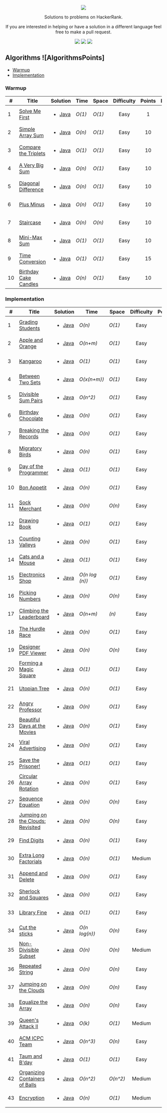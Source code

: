 [CopyrightLicense]:./license.md
<p align="center">
	<a href="https://www.hackerrank.com/ryanfehr18"><img src="https://cloud.githubusercontent.com/assets/19765741/25342064/d17a563c-28d8-11e7-83fc-763d4ab4820a.jpg" ></a>
</p>
<p align="center">
    Solutions to problems on HackerRank.
</p>

<p align="center">
	If you are interested in helping or have a solution in a different language feel free to make a pull request.
</p>
<p align="center">
	<img src="https://img.shields.io/badge/Problems%20Solved-49-brightgreen.svg">
	<img src="https://img.shields.io/badge/Language-Java-orange.svg">
	<img src="https://img.shields.io/badge/Latest%20Update-11/01/2022-brightgreen.svg">
</p>







## Algorithms ![AlgorithmsPoints]
- [Warmup](https://github.com/zarmina1/HackerRank#warmup)
- [Implementation](https://github.com/zarmina1/HackerRank#implementation)


### Warmup
| #  | Title           |  Solution       |  Time           | Space           | Difficulty    | Points          | Note
-----|---------------- |:---------------:| --------------- | --------------- |:-------------:|:--------------:| -----
| 1 |[Solve Me First](https://www.hackerrank.com/challenges/solve-me-first)| <ul><li>[Java](./Algorithms/Warmup/Solve%20Me%20First.java)</li> <ul> | _O(1)_ | _O(1)_| Easy | 1 | ||
|2  |[Simple Array Sum](https://www.hackerrank.com/challenges/simple-array-sum)| <ul><li>[Java](./Algorithms/Warmup/Simple%20Array%20Sum.java)</li><ul> | _O(n)_ | _O(1)_ | Easy | 10 | ||
| 3 |[Compare the Triplets](https://www.hackerrank.com/challenges/compare-the-triplets)| <ul><li>[Java](./Algorithms/Warmup/Compare%20the%20Triplets.java)</li><ul> | _O(1)_ | _O(1)_ | Easy | 10 | ||
|4  |[A Very Big Sum](https://www.hackerrank.com/challenges/a-very-big-sum)| <ul><li>[Java](./Algorithms/Warmup/A%20Very%20Big%20Sum.java)</li><ul> | _O(n)_ | _O(1)_ | Easy | 10 | ||
|5  |[Diagonal Difference](https://www.hackerrank.com/challenges/diagonal-difference)| <ul><li>[Java](./Algorithms/Warmup/Diagonal%20Difference.java)</li><ul> | _O(n)_ | _O(1)_ | Easy | 10 | ||
| 6 |[Plus Minus](https://www.hackerrank.com/challenges/plus-minus)| <ul><li>[Java](./Algorithms/Warmup/Plus%20Minus.java)</li><ul> | _O(n)_ | _O(1)_ | Easy | 10 | ||
| 7 |[Staircase](https://www.hackerrank.com/challenges/staircase)| <ul><li>[Java](./Algorithms/Warmup/Staircase.java)</li><ul> | _O(n)_ | _O(n)_ | Easy | 10 | ||
| 8 |[Mini-Max Sum](https://www.hackerrank.com/challenges/mini-max-sum)| <ul><li>[Java](./Algorithms/Warmup/Mini-Max%20Sum.java)</li><ul> | _O(1)_ | _O(1)_ | Easy | 10 | ||
|9  |[Time Conversion](https://www.hackerrank.com/challenges/time-conversion)| <ul><li>[Java](./Algorithms/Warmup/Time%20Conversion.java)</li><ul> | _O(1)_ | _O(1)_ | Easy | 15 | ||
| 10 |[Birthday Cake Candles](https://www.hackerrank.com/challenges/birthday-cake-candles)| <ul><li>[Java](./Algorithms/Warmup/Birthday%20Cake%20Candles.java)</li><ul> | _O(n)_ | _O(1)_ | Easy | 10 | ||


### Implementation
| #  | Title           |  Solution       |  Time           | Space           | Difficulty    | Points          | Note
-----|---------------- |:---------------:| --------------- | --------------- |:-------------:|:--------------:| -----
| 1  | [Grading Students](https://www.hackerrank.com/challenges/grading)| <ul><li>[Java](./Algorithms/Implementation/Grading%20Students/Solution.java)</li> <ul> | _O(n)_ | _O(1)_ | Easy| 10| ||
|  2 | [Apple and Orange](https://www.hackerrank.com/challenges/apple-and-orange)| <ul><li>[Java](./Algorithms/Implementation/Apple%20and%20Orange/Solution.java)</li> <ul> | _O(n+m)_ | _O(1)_ | Easy| 10| ||
| 3  | [Kangaroo](https://www.hackerrank.com/challenges/kangaroo)| <ul><li>[Java](./Algorithms/Implementation/Kangaroo/Solution.java)</li><ul> | _O(1)_ | _O(1)_ | Easy| 10| ||
|  4 | [Between Two Sets](https://www.hackerrank.com/challenges/between-two-sets)| <ul><li>[Java](./Algorithms/Implementation/Between%20Two%20Sets/Solution.java)</li> <ul> | _O(x(n+m))_ | _O(1)_ | Easy| 10|  _x=(max(m) - min(n))/min(n)_ ||
|  5 | [Divisible Sum Pairs](https://www.hackerrank.com/challenges/divisible-sum-pairs)| <ul><li>[Java](./Algorithms/Implementation/Divisible%20Sum%20Pairs/Solution.java)</li><ul> | _O(n^2)_ | _O(1)_ | Easy| 10| ||
| 6  | [Birthday Chocolate](https://www.hackerrank.com/challenges/the-birthday-bar)| <ul><li>[Java](./Algorithms/Implementation/Birthday%20Chocolate/Solution.java)</li> <ul> | _O(n)_ | _O(1)_ | Easy| 10| ||
| 7  | [Breaking the Records](https://www.hackerrank.com/challenges/breaking-best-and-worst-records)| <ul><li>[Java](./Algorithms/Implementation/Breaking%20the%20Records/Solution.java)</li> <ul> | _O(n)_ | _O(1)_ | Easy| 10| ||
|  8 | [Migratory Birds](https://www.hackerrank.com/challenges/migratory-birds)| <ul><li>[Java](./Algorithms/Implementation/Migratory%20Birds/Solution.java)</li><ul> | _O(n)_ | _O(1)_ | Easy| 10| ||
|  9 | [Day of the Programmer](https://www.hackerrank.com/challenges/day-of-the-programmer)| <ul><li>[Java](./Algorithms/Implementation/Day%20Of%20The%20Programmer/Solution.java)</li><ul> | _O(1)_ | _O(1)_ | Easy| 15| ||
| 10  | [Bon Appetit](https://www.hackerrank.com/challenges/bon-appetit)| <ul><li>[Java](./Algorithms/Implementation/Bon%20Appetit/Solution.java)</li><ul> | _O(n)_ | _O(1)_ | Easy| 10| ||
| 11  | [Sock Merchant](https://www.hackerrank.com/challenges/sock-merchant)| <ul><li>[Java](./Algorithms/Implementation/Sock%20Merchant/Solution.java)</li> <ul> | _O(n)_ | _O(n)_ | Easy| 10| ||
| 12  | [Drawing Book](https://www.hackerrank.com/challenges/drawing-book)| <ul><li>[Java](./Algorithms/Implementation/Drawing%20Book/Solution.java)</li><ul> | _O(1)_ | _O(1)_ | Easy| 10| ||
|  13 | [Counting Valleys](https://www.hackerrank.com/challenges/counting-valleys)| <ul><li>[Java](./Algorithms/Implementation/Counting%20Valleys/Solution.java)</li> <ul> | _O(n)_ | _O(1)_ | Easy| 15| ||
| 14  | [Cats and a Mouse](https://www.hackerrank.com/challenges/cats-and-a-mouse)| <ul><li>[Java](./Algorithms/Implementation/Cats%20and%20a%20Mouse/Solution.java)</li> <ul> | _O(1)_ | _O(1)_ | Easy| 15| ||
| 15  | [Electronics Shop](https://www.hackerrank.com/challenges/electronics-shop)| <ul><li>[Java](./Algorithms/Implementation/Electronics%20Shop/Solution.java)</li> <ul> | _O(n log (n))_ | _O(1)_ | Easy| 15| n = m+n||	
| 16  | [Picking Numbers](https://www.hackerrank.com/challenges/picking-numbers)| <ul><li>[Java](./Algorithms/Implementation/Picking%20Numbers/Solution.java)</li> <ul> | _O(n)_ | _O(n)_ | Easy| 20| ||
| 17  | [Climbing the Leaderboard](https://www.hackerrank.com/challenges/climbing-the-leaderboard)| <ul><li>[Java](./Algorithms/Implementation/Climbing%20the%20Leaderboard/Solution.java)</li><ul> | _O(n+m)_ | _(n)_ | Easy| 20| ||
| 18  | [The Hurdle Race](https://www.hackerrank.com/challenges/the-hurdle-race)| <ul><li>[Java](./Algorithms/Implementation/The%20Hurdle%20Race/Solution.java)</li> <ul> | _O(n)_ | _O(1)_ | Easy| 15| ||
| 19  | [Designer PDF Viewer](https://www.hackerrank.com/challenges/designer-pdf-viewer)| <ul><li>[Java](./Algorithms/Implementation/Designer%20PDF%20Viewer/Solution.java)</li><ul> | _O(n)_ | _O(n)_ | Easy| 20| ||
| 20  | [Forming a Magic Square](https://www.hackerrank.com/challenges/magic-square-forming)| <ul><li>[Java](./Algorithms/Implementation/Forming%20a%20Magic%20Square/Solution.java)</li><ul> | _O(1)_ | _O(1)_ | Easy| 20| ||
| 21  | [Utopian Tree](https://www.hackerrank.com/challenges/utopian-tree)| <ul><li>[Java](./Algorithms/Implementation/Utopian%20Tree/Solution.java)</li> <ul> | _O(n)_ | _O(1)_ | Easy | 20| ||
| 22  | [Angry Professor](https://www.hackerrank.com/challenges/angry-professor)| <ul><li>[Java](./Algorithms/Implementation/Angry%20Professor/Solution.java)</li> <ul> | _O(n)_ | _O(1)_ | Easy | 20| ||
|  23 | [Beautiful Days at the Movies](https://www.hackerrank.com/challenges/beautiful-days-at-the-movies)| <ul><li>[Java](./Algorithms/Implementation/Beautiful%20Days%20at%20the%20Movies/Solution.java)</li><ul> | _O(n)_ | _O(1)_ | Easy | 15| ||
| 24  | [Viral Advertising](https://www.hackerrank.com/challenges/strange-advertising)| <ul><li>[Java](./Algorithms/Implementation/Viral%20Advertising/Solution.java)</li><ul> | _O(n)_ | _O(1)_ | Easy | 15| ||
| 25  | [Save the Prisoner!](https://www.hackerrank.com/challenges/save-the-prisoner)| <ul><li>[Java](./Algorithms/Implementation/Save%20the%20Prisoner!/Solution.java)</li><ul> | _O(1)_ | _O(1)_ | Easy | 15| ||
|  26 | [Circular Array Rotation](https://www.hackerrank.com/challenges/circular-array-rotation)| <ul><li>[Java](./Algorithms/Implementation/Circular%20Array%20Rotation/Solution.java)</li> <ul> | _O(n)_ | _O(1)_ | Easy | 20| ||
|27   | [Sequence Equation](https://www.hackerrank.com/challenges/permutation-equation)| <ul><li>[Java](./Algorithms/Implementation/Sequence%20Equation/Solution.java)</li><ul> | _O(n)_ | _O(n)_ | Easy | 20| ||
|28   | [Jumping on the Clouds: Revisited](https://www.hackerrank.com/challenges/jumping-on-the-clouds-revisited)| <ul><li>[Java](./Algorithms/Implementation/Jumping%20on%20the%20Clouds-%20Revisited/Solution.java)</li><ul> | _O(n)_ | _O(n)_ | Easy | 15| ||
|29   | [Find Digits](https://www.hackerrank.com/challenges/find-digits)| <ul><li>[Java](./Algorithms/Implementation/Find%20Digits/Solution.java)</li> <ul> | _O(n)_ | _O(1)_ | Easy | 25| ||
|30   | [Extra Long Factorials](https://www.hackerrank.com/challenges/extra-long-factorials)| <ul><li>[Java](./Algorithms/Implementation/Extra%20Long%20Factorials/Solution.java)</li> <ul> | _O(n)_ | _O(1)_ | Medium | 20| ||
| 31  | [Append and Delete](https://www.hackerrank.com/challenges/append-and-delete)| <ul><li>[Java](./Algorithms/Implementation/Append%20and%20Delete/Solution.java)</li><ul> | _O(n)_ | _O(1)_ | Easy | 20| ||
| 32  | [Sherlock and Squares](https://www.hackerrank.com/challenges/sherlock-and-squares)| <ul><li>[Java](./Algorithms/Implementation/Sherlock%20and%20Squares/Solution.java)</li><ul> | _O(n)_ | _O(1)_ | Easy | 20| ||
|  33 | [Library Fine](https://www.hackerrank.com/challenges/library-fine)| <ul><li>[Java](./Algorithms/Implementation/Library%20Fine/Solution.java)</li> <ul> | _O(1)_ | _O(1)_ | Easy| 15| ||
| 34  | [Cut the sticks](https://www.hackerrank.com/challenges/cut-the-sticks)| <ul><li>[Java](./Algorithms/Implementation/Cut%20the%20sticks/Solution.java)</li> <ul> | _O(n log(n))_ | _O(n)_ | Easy | 25| ||
| 35  | [Non-Divisible Subset](https://www.hackerrank.com/challenges/non-divisible-subset)| <ul><li>[Java](./Algorithms/Implementation/Non-Divisible%20Subset/Solution.java)</li><ul> | _O(n)_ | _O(n)_ | Medium | 20| ||
| 36  | [Repeated String](https://www.hackerrank.com/challenges/repeated-string)| <ul><li>[Java](./Algorithms/Implementation/Repeated%20String/Solution.java)</li> <ul> | _O(n)_ | _O(n)_ | Easy | 20| ||
| 37  | [Jumping on the Clouds](https://www.hackerrank.com/challenges/jumping-on-the-clouds)| <ul><li>[Java](./Algorithms/Implementation/Jumping%20on%20the%20Clouds/Solution.java)</li><ul> | _O(n)_ | _O(n)_ | Easy | 20| ||
| 38  | [Equalize the Array](https://www.hackerrank.com/challenges/equality-in-a-array)| <ul><li>[Java](./Algorithms/Implementation/Equalize%20the%20Array/Solution.java)</li><ul> | _O(n)_ | _O(n)_ | Easy | 20| ||
| 39  | [Queen's Attack II](https://www.hackerrank.com/challenges/queens-attack-2)| <ul><li>[Java](./Algorithms/Implementation/Queen's%20Attack%20II/Solution.java)</li><ul> | _O(k)_ | _O(1)_ | Medium | 30| ||
| 40  | [ACM ICPC Team](https://www.hackerrank.com/challenges/acm-icpc-team)| <ul><li>[Java](./Algorithms/Implementation/ACM%20ICPC%20Team/Solution.java)</li><ul> | _O(n^3)_ | _O(n)_ | Easy | 25| ||
|  41 | [Taum and B'day](https://www.hackerrank.com/challenges/taum-and-bday)| <ul><li>[Java](./Algorithms/Implementation/Taum%20and%20B'day/Solution.java)</li><ul> | _O(1)_ | _O(1)_ | Easy | 25| ||
|  42 | [Organizing Containers of Balls](https://www.hackerrank.com/challenges/organizing-containers-of-balls)| <ul><li>[Java](./Algorithms/Implementation/Organizing%20Containers%20of%20Balls/Solution.java)</li><ul> | _O(n^2)_ | _O(n^2)_ | Medium | 30| ||
| 43  | [Encryption](https://www.hackerrank.com/challenges/encryption)| <ul><li>[Java](./Algorithms/Implementation/Encryption/Solution.java)</li><ul> | _O(n)_ | _O(1)_ | Medium | 30| ||
